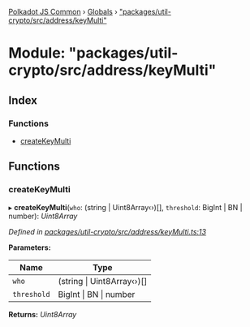 [Polkadot JS Common](../README.md) › [Globals](../globals.md) › ["packages/util-crypto/src/address/keyMulti"](_packages_util_crypto_src_address_keymulti_.md)

# Module: "packages/util-crypto/src/address/keyMulti"

## Index

### Functions

* [createKeyMulti](_packages_util_crypto_src_address_keymulti_.md#createkeymulti)

## Functions

###  createKeyMulti

▸ **createKeyMulti**(`who`: (string | Uint8Array‹›)[], `threshold`: BigInt | BN | number): *Uint8Array*

*Defined in [packages/util-crypto/src/address/keyMulti.ts:13](https://github.com/polkadot-js/common/blob/038ef42f/packages/util-crypto/src/address/keyMulti.ts#L13)*

**Parameters:**

Name | Type |
------ | ------ |
`who` | (string &#124; Uint8Array‹›)[] |
`threshold` | BigInt &#124; BN &#124; number |

**Returns:** *Uint8Array*
